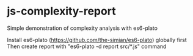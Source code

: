 # js-complexity-report
Simple demonstration of complexity analysis with es6-plato

Install es6-plato (https://github.com/the-simian/es6-plato) globally first
Then create report with "es6-plato -d report src/*.js" command
